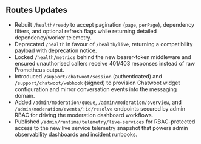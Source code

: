 ## Routes Updates

- Rebuilt `/health/ready` to accept pagination (`page`, `perPage`), dependency filters, and optional refresh flags while returning detailed dependency/worker telemetry.
- Deprecated `/health` in favour of `/health/live`, returning a compatibility payload with deprecation notice.
- Locked `/health/metrics` behind the new bearer-token middleware and ensured unauthorised callers receive 401/403 responses instead of raw Prometheus output.
- Introduced `/support/chatwoot/session` (authenticated) and `/support/chatwoot/webhook` (signed) to provision Chatwoot widget configuration and mirror conversation events into the messaging domain.
- Added `/admin/moderation/queue`, `/admin/moderation/overview`, and `/admin/moderation/events/:id/resolve` endpoints secured by admin RBAC for driving the moderation dashboard workflows.
- Published `/admin/runtime/telemetry/live-services` for RBAC-protected access to the new live service telemetry snapshot that powers admin observability dashboards and incident runbooks.
